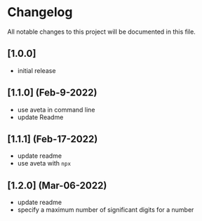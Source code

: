 # Changelog

All notable changes to this project will be documented in this file.

## [1.0.0]

- initial release

## [1.1.0] (Feb-9-2022)

- use aveta in command line
- update Readme

## [1.1.1] (Feb-17-2022)

- update readme
- use aveta with `npx`

## [1.2.0] (Mar-06-2022)

- update readme
- specify a maximum number of significant digits for a number
 
